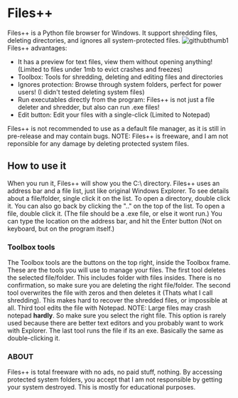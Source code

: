 # Files++
Files++ is a Python file browser for Windows. It support shredding files, deleting directories, and ignores all system-protected files.
![githubthumb1](https://user-images.githubusercontent.com/93295652/183271585-78803b35-ea55-4f2b-b2e1-6bca00b9fb85.png)
Files++ advantages:
  - It has a preview for text files, view them without opening anything! (Limited to files under 1mb to evict crashes and freezes)
  - Toolbox: Tools for shredding, deleting and editing files and directories
  - Ignores protection: Browse through system folders, perfect for power users! (I didn't tested deleting system files)
  - Run executables directly from the program: Files++ is not just a file deleter and shredder, but also can run .exe files!
  - Edit button: Edit your files with a single-click (Limited to Notepad)

Files++ is not recommended to use as a default file manager, as it is still in pre-release and may contain bugs.
NOTE: Files++ is freeware, and I am not reponsible for any damage by deleting protected system files.

## How to use it
When you run it, Files++ will show you the C:\ directory.
Files++ uses an address bar and a file list, just like original Windows Explorer.
To see details about a file/folder, single click it on the list.
To open a directory, double click it. You can also go back by clicking the ".." on the top of the list.
To open a file, double click it. (The file should be a .exe file, or else it wont run.)
You can type the location on the address bar, and hit the Enter button (Not on keyboard, but on the program itself.)

### Toolbox tools
The Toolbox tools are the buttons on the top right, inside the Toolbox frame.
These are the tools you will use to manage your files.
The first tool deletes the selected file/folder. This includes folder with files insides. There is no confirmation, so make sure you are deleting the right file/folder.
The second tool overwrites the file with zeros and then deletes it (Thats what I call shredding). This makes hard to recover the shredded files, or impossible at all.
Third tool edits the file with Notepad. NOTE: Large files may crash notepad **hardly**. So make sure you select the right file. This option is rarely used because there are better text editors and you probably want to work with Explorer.
The last tool runs the file if its an exe. Basically the same as double-clicking it.

### ABOUT
Files++ is total freeware with no ads, no paid stuff, nothing.
By accessing protected system folders, you accept that I am not responsible by getting your system destroyed. This is mostly for educational purposes.
